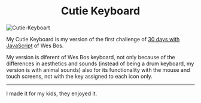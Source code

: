  <h1 align="center">Cutie Keyboard</h1>

![Cutie-Keyboart](https://i.hipertextual.com/2018/06/19/Screenshot_2.jpg)


My Cutie Keyboard is my version of the first challenge of [30 days with JavaScript](https://javascript30.com/) of Wes Bos.

My version is diferent of Wes Bos keyboard, not only because of the differences in aesthetics and sounds (instead of being a drum keyboard, my version is with animal sounds) also for its functionality with the mouse and touch screens, not with the key assigned to each icon only.

---

I made it for my kids, they enjoyed it.
